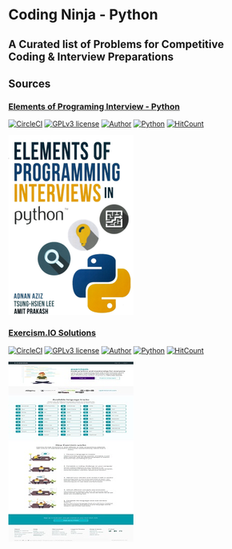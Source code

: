 # Coding Ninja - Python
## A Curated list of Problems for Competitive Coding &amp; Interview Preparations

## Sources 

### [Elements of Programing Interview - Python](https://github.com/Vaidic/elements-of-programming-interviews-python-solutions)
[![CircleCI](https://circleci.com/gh/Vaidic/elements-of-programming-interviews-python-solutions/tree/master.svg?style=shield)](https://circleci.com/gh/Vaidic/elements-of-programming-interviews-python-solutions/tree/master)
[![GPLv3 license](https://img.shields.io/badge/License-GPLv3-blue.svg)](http://perso.crans.org/besson/LICENSE.html)
[![Author](https://img.shields.io/badge/author-vaidic-brightgreen.svg)](https://vaidicjoshi.in/)
[![Python](https://img.shields.io/pypi/pyversions/Django.svg)](https://pypi.org/)
[![HitCount](http://hits.dwyl.io/vaidic/elements-of-programming-interviews-python-solutions.svg)](http://hits.dwyl.io/vaidic/elements-of-programming-interviews-python-solutions)

![EPI](epi-cover.png)

### [Exercism.IO Solutions](https://github.com/Vaidic/exercism-io-solutions)
[![CircleCI](https://circleci.com/gh/Vaidic/exercism-io-solutions.svg?style=shield)](https://circleci.com/gh/Vaidic/exercism-io-solutions)
[![GPLv3 license](https://img.shields.io/badge/License-GPLv3-blue.svg)](http://perso.crans.org/besson/LICENSE.html)
[![Author](https://img.shields.io/badge/author-vaidic-brightgreen.svg)](https://vaidicjoshi.in/)
[![Python](https://img.shields.io/pypi/pyversions/Django.svg)](https://pypi.org/)
[![HitCount](http://hits.dwyl.io/vaidic/exercism-io-solutions.svg)](http://hits.dwyl.io/vaidic/exercism-io-solutions)

[![EPI](exercism-cover.jpg)](https://exercism.io/profiles/Vaidic)